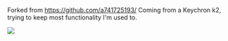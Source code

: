 Forked from https://github.com/a741725193/
Coming from a Keychron k2, trying to keep most functionality I'm used to.

<img src="keymap-drawer/sofle.svg" >

